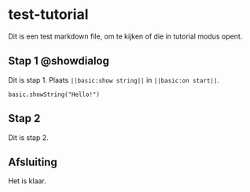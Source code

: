 # test-tutorial
Dit is een test markdown file, om te kijken of die in tutorial modus opent.

## Stap 1 @showdialog
Dit is stap 1. Plaats ``||basic:show string||`` in ``||basic:on start||``.

```blocks
basic.showString("Hello!")
```

## Stap 2
Dit is stap 2.

## Afsluiting
Het is klaar.
